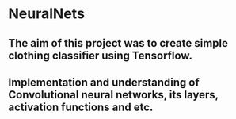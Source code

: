 # NeuralNets

## The aim of this project was to create simple clothing classifier using Tensorflow. 
## Implementation and understanding of Convolutional neural networks, its layers, activation functions and etc. 

